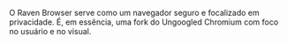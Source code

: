 O Raven Browser serve como um navegador seguro e focalizado em privacidade. É, em essência, uma fork do Ungoogled Chromium com foco no usuário e no visual.
